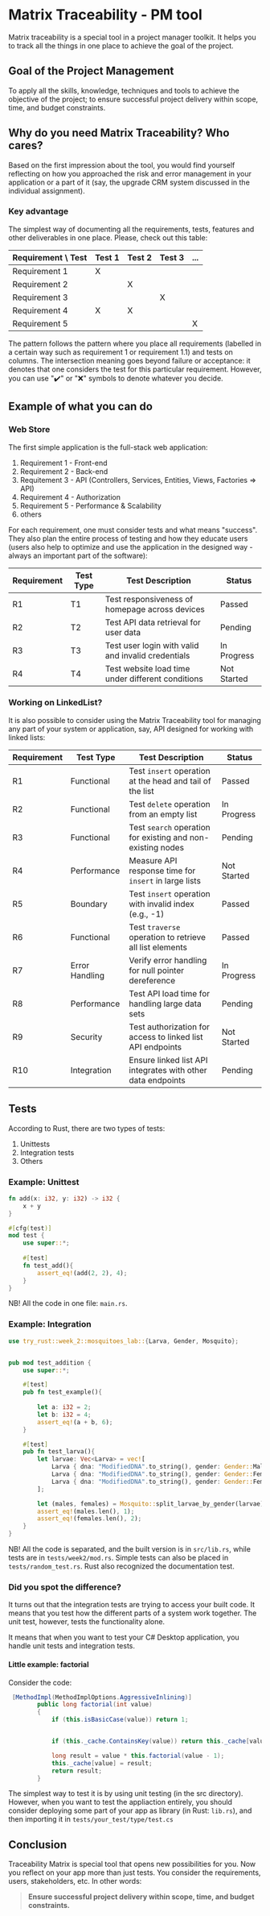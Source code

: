 # Matrix Traceability - PM tool 

Matrix traceability is a special tool in a project manager toolkit. 
It helps you to track all the things in one place to achieve the goal 
of the project.

## Goal of the Project Management

To apply all the skills, knowledge, techniques and tools to achieve the objective
of the project; to ensure successful project delivery within scope, time, and 
budget constraints.

## Why do you need Matrix Traceability? Who cares?

Based on the first impression about the tool, you would find yourself reflecting
on how you approached the risk and error management in your application or a part 
of it (say, the upgrade CRM system discussed in the individual assignment).

### Key advantage

The simplest way of documenting all the requirements, tests, features and other 
deliverables in one place. Please, check out this table:

| Requirement \ Test | Test 1 | Test 2 | Test 3 | ... |
|--------------------|--------|--------|--------|-----|
| Requirement 1      |   X    |        |        |     |
| Requirement 2      |        |   X    |        |     |
| Requirement 3      |        |        |   X    |     |
| Requirement 4      |   X    |   X    |        |     |
| Requirement 5      |        |        |        |  X  |

The pattern follows the pattern where you place all requirements (labelled in a certain way such as requirement 1 or requirement 1.1) 
and tests on columns. The intersection meaning goes beyond failure or acceptance: it denotes that one considers the test for this 
particular requirement. However, you can use "✔️" or "❌" symbols to denote whatever you decide.

## Example of what you can do

### Web Store

The first simple application is the full-stack web application:

1. Requirement 1 - Front-end
2. Requirement 2 - Back-end
3. Requitement 3 - API (Controllers, Services, Entities, Views, Factories => API)
4. Requirement 4 - Authorization
5. Requirement 5 - Performance & Scalability
6. others

For each requirement, one must consider tests and what means "success". They also plan
the entire process of testing and how they educate users (users also help to optimize 
and use the application in the designed way - always an important part of the software):

| Requirement | Test Type | Test Description                               | Status       |
|-------------|-----------|-----------------------------------------------|--------------|
| R1          | T1        | Test responsiveness of homepage across devices | Passed       |
| R2          | T2        | Test API data retrieval for user data          | Pending      |
| R3          | T3        | Test user login with valid and invalid credentials | In Progress |
| R4          | T4        | Test website load time under different conditions | Not Started |

### Working on LinkedList?

It is also possible to consider using the Matrix Traceability tool for managing any part 
of your system or application, say, API designed for working with linked lists:

| **Requirement** | **Test Type** | **Test Description**                                      | **Status**      |
|-----------------|---------------|-----------------------------------------------------------|------------------|
| R1              | Functional    | Test `insert` operation at the head and tail of the list  | Passed          |
| R2              | Functional    | Test `delete` operation from an empty list                | In Progress     |
| R3              | Functional    | Test `search` operation for existing and non-existing nodes | Pending      |
| R4              | Performance   | Measure API response time for `insert` in large lists     | Not Started     |
| R5              | Boundary      | Test `insert` operation with invalid index (e.g., -1)     | Passed          |
| R6              | Functional    | Test `traverse` operation to retrieve all list elements   | Passed          |
| R7              | Error Handling| Verify error handling for null pointer dereference        | In Progress     |
| R8              | Performance   | Test API load time for handling large data sets           | Pending         |
| R9              | Security      | Test authorization for access to linked list API endpoints | Not Started   |
| R10             | Integration   | Ensure linked list API integrates with other data endpoints | Pending     |

## Tests

According to Rust, there are two types of tests: 

1. Unittests
2. Integration tests
3. Others

### Example: Unittest

```rs
fn add(x: i32, y: i32) -> i32 {
    x + y
}

#[cfg(test)]
mod test {
    use super::*;
    
    #[test]
    fn test_add(){
        assert_eq!(add(2, 2), 4);
    }
}
```

NB! All the code in one file: `main.rs`.

### Example: Integration

```rs
use try_rust::week_2::mosquitoes_lab::{Larva, Gender, Mosquito};


pub mod test_addition {
	use super::*;

	#[test]
	pub fn test_example(){
		
		let a: i32 = 2;
		let b: i32 = 4;
		assert_eq!(a + b, 6);
	}

	#[test]
	pub fn test_larva(){
		let larvae: Vec<Larva> = vec![
			Larva { dna: "ModifiedDNA".to_string(), gender: Gender::Male },
			Larva { dna: "ModifiedDNA".to_string(), gender: Gender::Female },
			Larva { dna: "ModifiedDNA".to_string(), gender: Gender::Female }
		];

		let (males, females) = Mosquito::split_larvae_by_gender(larvae);
		assert_eq!(males.len(), 1);
		assert_eq!(females.len(), 2);
	}
}  
```

NB! All the code is separated, and the built version is in `src/lib.rs`, 
while tests are in `tests/week2/mod.rs`. Simple tests can also be placed
in `tests/random_test.rs`. Rust also recognized the documentation test.

### Did you spot the difference?

It turns out that the integration tests are trying to access your built code.
It means that you test how the different parts of a system work together. The
unit test, however, tests the functionality alone. 

It means that when you want to test your C# Desktop application, you handle 
unit tests and integration tests. 

#### Little example: factorial

Consider the code:

```cs
 [MethodImpl(MethodImplOptions.AggressiveInlining)]
        public long factorial(int value)
        {
            if (this.isBasicCase(value)) return 1;


            if (this._cache.ContainsKey(value)) return this._cache[value];

            long result = value * this.factorial(value - 1);
            this._cache[value] = result;
            return result;
        }
```

The simplest way to test it is by using unit testing (in the src directory). However, when
you want to test the appliaction entirely, you should consider deploying some part of your
app as library (in Rust: `lib.rs`), and then importing it in `tests/your_test/type/test.cs`


## Conclusion

Traceability Matrix is special tool that opens new possibilities for you. Now you reflect on 
your app more than just tests. You consider the requirements, users, stakeholders, etc. In other
words:

> **Ensure successful project delivery within scope, time, and budget constraints.**



















